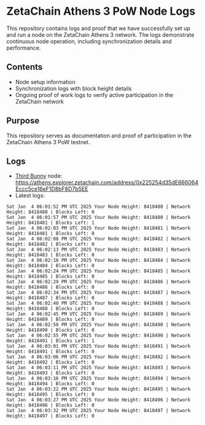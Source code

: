 # ZetaChain Athens 3 PoW Node Logs
This repository contains logs and proof that we have successfully set up and run a node on the ZetaChain Athens 3 network. The logs demonstrate continuous node operation, including synchronization details and performance.

## Contents
- Node setup information
- Synchronization logs with block height details
- Ongoing proof of work logs to verify active participation in the ZetaChain network

## Purpose
This repository serves as documentation and proof of participation in the ZetaChain Athens 3 PoW testnet.

## Logs

- [Third Bunny](https://thirdbunny.xyz/) node: https://athens.explorer.zetachain.com/address/0x225254d35dE666064Eccc5ce16eF1D8bF8D7b5EE
- Latest logs:
```
Sat Jan  4 06:01:52 PM UTC 2025 Your Node Height: 8418480 | Network Height: 8418480 | Blocks Left: 0
Sat Jan  4 06:01:57 PM UTC 2025 Your Node Height: 8418480 | Network Height: 8418481 | Blocks Left: 1
Sat Jan  4 06:02:03 PM UTC 2025 Your Node Height: 8418481 | Network Height: 8418481 | Blocks Left: 0
Sat Jan  4 06:02:08 PM UTC 2025 Your Node Height: 8418482 | Network Height: 8418482 | Blocks Left: 0
Sat Jan  4 06:02:13 PM UTC 2025 Your Node Height: 8418483 | Network Height: 8418483 | Blocks Left: 0
Sat Jan  4 06:02:18 PM UTC 2025 Your Node Height: 8418484 | Network Height: 8418484 | Blocks Left: 0
Sat Jan  4 06:02:24 PM UTC 2025 Your Node Height: 8418485 | Network Height: 8418485 | Blocks Left: 0
Sat Jan  4 06:02:29 PM UTC 2025 Your Node Height: 8418486 | Network Height: 8418486 | Blocks Left: 0
Sat Jan  4 06:02:34 PM UTC 2025 Your Node Height: 8418487 | Network Height: 8418487 | Blocks Left: 0
Sat Jan  4 06:02:40 PM UTC 2025 Your Node Height: 8418488 | Network Height: 8418488 | Blocks Left: 0
Sat Jan  4 06:02:45 PM UTC 2025 Your Node Height: 8418489 | Network Height: 8418489 | Blocks Left: 0
Sat Jan  4 06:02:50 PM UTC 2025 Your Node Height: 8418490 | Network Height: 8418490 | Blocks Left: 0
Sat Jan  4 06:02:55 PM UTC 2025 Your Node Height: 8418490 | Network Height: 8418491 | Blocks Left: 1
Sat Jan  4 06:03:01 PM UTC 2025 Your Node Height: 8418491 | Network Height: 8418491 | Blocks Left: 0
Sat Jan  4 06:03:06 PM UTC 2025 Your Node Height: 8418492 | Network Height: 8418492 | Blocks Left: 0
Sat Jan  4 06:03:11 PM UTC 2025 Your Node Height: 8418493 | Network Height: 8418493 | Blocks Left: 0
Sat Jan  4 06:03:16 PM UTC 2025 Your Node Height: 8418494 | Network Height: 8418494 | Blocks Left: 0
Sat Jan  4 06:03:22 PM UTC 2025 Your Node Height: 8418495 | Network Height: 8418495 | Blocks Left: 0
Sat Jan  4 06:03:27 PM UTC 2025 Your Node Height: 8418496 | Network Height: 8418496 | Blocks Left: 0
Sat Jan  4 06:03:32 PM UTC 2025 Your Node Height: 8418497 | Network Height: 8418497 | Blocks Left: 0
```
